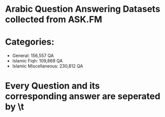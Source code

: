 # Arabic Question Answering Datasets collected from ASK.FM

# Categories:
- General:
  156,557 QA
- Islamic Fiqh:
  109,869 QA
- Islamic Miscellaneous:
  230,812 QA
  
# Every Question and its corresponding answer are seperated by \t

